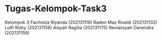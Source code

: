 # Tugas-Kelompok-Task3
Kelompok 3 Fachreza Riyanda (202131116) Raden Mas Rivaldi (202131132) Lutfi Rizky (202131158) Aisyah Ragilia (202131175) Reviansyah Danendra (202131159)
